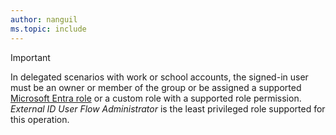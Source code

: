 ```yaml
---
author: nanguil
ms.topic: include
---
```


> [!IMPORTANT]
> In delegated scenarios with work or school accounts, the signed-in user must be an owner or member of the group or be assigned a supported [Microsoft Entra role](/entra/identity/role-based-access-control/permissions-reference?toc=%2Fgraph%2Ftoc.json) or a custom role with a supported role permission. *External ID User Flow Administrator* is the least privileged role supported for this operation.
